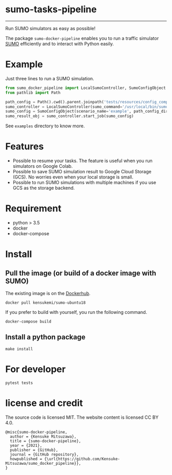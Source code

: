 # sumo-tasks-pipeline
- - -

Run SUMO simulators as easy as possible!

The package `sumo-docker-pipeline` enables you to run a traffic simulator [SUMO](https://sumo.dlr.de/docs/index.html) efficiently 
and to interact with Python easily.

# Example

Just three lines to run a SUMO simulation. 

```python
from sumo_docker_pipeline import LocalSumoController, SumoConfigObject
from pathlib import Path

path_config = Path().cwd().parent.joinpath('tests/resources/config_complete')
sumo_controller = LocalSumoController(sumo_command='/usr/local/bin/sumo')
sumo_config = SumoConfigObject(scenario_name='example', path_config_dir=path_config, config_name='grid.sumo.cfg')
sumo_result_obj = sumo_controller.start_job(sumo_config)
```

See `examples` directory to know more.

# Features

- Possible to resume your tasks. The feature is useful when you run simulators on Google Colab.
- Possible to save SUMO simulation result to Google Cloud Storage (GCS). No worries even when your local storage is small.
- Possible to run SUMO simulations with multiple machines if you use GCS as the storage backend.

# Requirement

- python > 3.5
- docker 
- docker-compose

# Install

## Pull the image (or build of a docker image with SUMO)

The existing image is on the [Dockerhub](https://hub.docker.com/repository/docker/kensukemi/sumo-ubuntu18).

```shell
docker pull kensukemi/sumo-ubuntu18
```

If you prefer to build with yourself, you run the following command.

```shell
docker-compose build 
```

## Install a python package

```shell
make install
```


# For developer

```shell
pytest tests
```

# license and credit

The source code is licensed MIT. The website content is licensed CC BY 4.0.


```
@misc{sumo-docker-pipeline,
  author = {Kensuke Mitsuzawa},
  title = {sumo-docker-pipeline},
  year = {2021},
  publisher = {GitHub},
  journal = {GitHub repository},
  howpublished = {\url{https://github.com/Kensuke-Mitsuzawa/sumo_docker_pipeline}},
}
```
